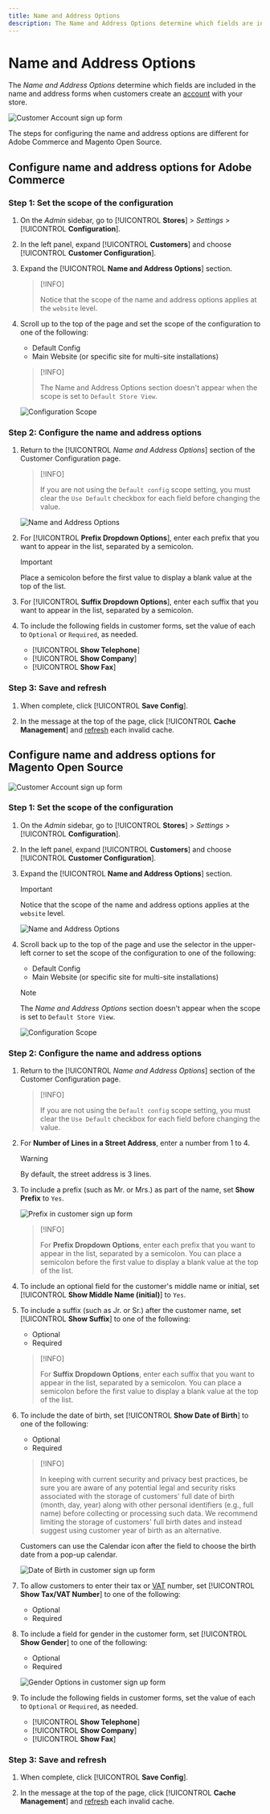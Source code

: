 ```yaml
---
title: Name and Address Options
description: The Name and Address Options determine which fields are included in the name and address forms.
---
```


# Name and Address Options

The _Name and Address Options_ determine which fields are included in the name and address forms when customers create an [account](../customers/account-create.md) with your store.

![Customer Account sign up form](assets/storefront-customer-account-address-book.png)

The steps for configuring the name and address options are different for Adobe Commerce and Magento Open Source.

## Configure name and address options for Adobe Commerce

### Step 1: Set the scope of the configuration

1. On the _Admin_ sidebar, go to [!UICONTROL **Stores**] > _Settings_ > [!UICONTROL **Configuration**].

1. In the left panel, expand [!UICONTROL **Customers**] and choose [!UICONTROL **Customer Configuration**].

1. Expand the [!UICONTROL **Name and Address Options**] section.

   >[!INFO]
   >
   > Notice that the scope of the name and address options applies at the `website` level.

1. Scroll up to the top of the page and set the scope of the configuration to one of the following:

   - Default Config
   - Main Website (or specific site for multi-site installations)

   >[!INFO]
   >
   > The Name and Address Options section doesn't appear when the scope is set to `Default Store View`.

   ![Configuration Scope](assets/customer-configuration-scope-ee.png)

### Step 2: Configure the name and address options

1. Return to the [!UICONTROL _Name and Address Options_] section of the Customer Configuration page.

   >[!INFO]
   >
   > If you are not using the `Default config` scope setting, you must clear the `Use Default` checkbox for each field before changing the value.

   ![Name and Address Options](assets/customer-configuration-name-address-options-ee.png)

1. For [!UICONTROL **Prefix Dropdown Options**], enter each prefix that you want to appear in the list, separated by a semicolon.

   >[!IMPORTANT]
   >
   > Place a semicolon before the first value to display a blank value at the top of the list.

1. For [!UICONTROL **Suffix Dropdown Options**], enter each suffix that you want to appear in the list, separated by a semicolon.

1. To include the following fields in customer forms, set the value of each to `Optional` or `Required`, as needed.

   - [!UICONTROL **Show Telephone**]
   - [!UICONTROL **Show Company**]
   - [!UICONTROL **Show Fax**]

### Step 3: Save and refresh

1. When complete, click [!UICONTROL **Save Config**].

1. In the message at the top of the page, click [!UICONTROL **Cache Management**] and [refresh](../systems/cache-management.md) each invalid cache.

## Configure name and address options for Magento Open Source

![Customer Account sign up form](assets/storefront-customer-account-signup.png)

### Step 1: Set the scope of the configuration

1. On the _Admin_ sidebar, go to [!UICONTROL **Stores**] > _Settings_ > [!UICONTROL **Configuration**].

1. In the left panel, expand [!UICONTROL **Customers**] and choose [!UICONTROL **Customer Configuration**].

1. Expand the [!UICONTROL **Name and Address Options**] section.

   >[!IMPORTANT]
   >
   > Notice that the scope of the name and address options applies at the `website` level.

   ![Name and Address Options](assets/customer-configuration-name-address-options-ce.png)

1. Scroll back up to the top of the page and use the selector in the upper-left corner to set the scope of the configuration to one of the following:

   - Default Config
   - Main Website (or specific site for multi-site installations)

   >[!NOTE]
   >
   > The _Name and Address Options_ section doesn't appear when the scope is set to `Default Store View`.

   ![Configuration Scope](assets/configuration-scope.png)

### Step 2: Configure the name and address options

1. Return to the [!UICONTROL _Name and Address Options_] section of the Customer Configuration page.

   >[!INFO]
   >
   > If you are not using the `Default config` scope setting, you must clear the `Use Default` checkbox for each field before changing the value.

1. For **Number of Lines in a Street Address**, enter a number from 1 to 4.

   >[!WARNING]
   >
   > By default, the street address is 3 lines.

1. To include a prefix (such as Mr. or Mrs.) as part of the name, set **Show Prefix** to `Yes`.

   ![Prefix in customer sign up form](assets/storefront-customer-account-prefix.png)

   >[!INFO]
   >
   > For **Prefix Dropdown Options**, enter each prefix that you want to appear in the list, separated by a semicolon. You can place a semicolon before the first value to display a blank value at the top of the list.

1. To include an optional field for the customer's middle name or initial, set [!UICONTROL **Show Middle Name (initial)**] to `Yes`.

1. To include a suffix (such as Jr. or Sr.) after the customer name, set [!UICONTROL **Show Suffix**] to one of the following:

   - Optional
   - Required

   >[!INFO]
   >
   > For **Suffix Dropdown Options**, enter each suffix that you want to appear in the list, separated by a semicolon. You can place a semicolon before the first value to display a blank value at the top of the list.

1. To include the date of birth, set [!UICONTROL **Show Date of Birth**] to one of the following:

   - Optional
   - Required

   >[!INFO]
   >
   > In keeping with current security and privacy best practices, be sure you are aware of any potential legal and security risks associated with the storage of customers' full date of birth (month, day, year) along with other personal identifiers (e.g., full name) before collecting or processing such data. We recommend limiting the storage of customers' full birth dates and instead suggest using customer year of birth as an alternative.

   Customers can use the Calendar icon after the field to choose the birth date from a pop-up calendar.

   ![Date of Birth in customer sign up form](assets/storefront-customer-account-date-of-birth.png)

1. To allow customers to enter their tax or [VAT](../stores-purchase/vat.md) number, set [!UICONTROL **Show Tax/VAT Number**] to one of the following:

   - Optional
   - Required

1. To include a field for gender in the customer form, set [!UICONTROL **Show Gender**] to one of the following:

   - Optional
   - Required

   ![Gender Options in customer sign up form](assets/storefront-customer-account-gender.png)

1. To include the following fields in customer forms, set the value of each to `Optional` or `Required`, as needed.

   - [!UICONTROL **Show Telephone**]
   - [!UICONTROL **Show Company**]
   - [!UICONTROL **Show Fax**]

### Step 3: Save and refresh

1. When complete, click [!UICONTROL **Save Config**].

1. In the message at the top of the page, click [!UICONTROL **Cache Management**] and [refresh](../systems/cache-management.md) each invalid cache.
